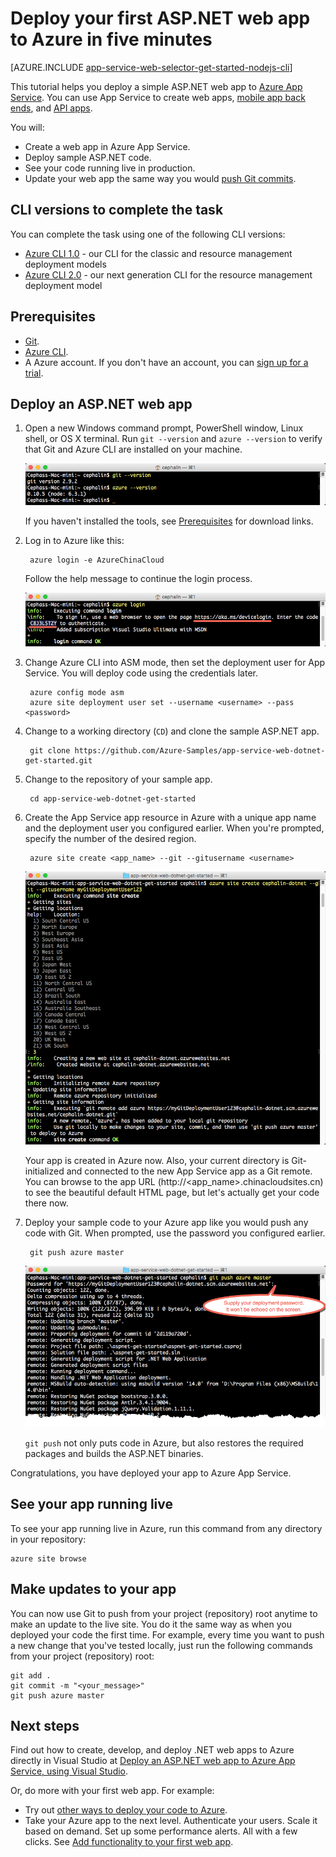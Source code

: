 <properties
    pageTitle="Deploy your first ASP.NET web app to Azure in five minutes | Azure"
    description="Learn how easy it is to run web apps in App Service by deploying a sample ASP.NET app. Start doing real development quickly and see results immediately."
    services="app-service\web"
    documentationcenter=""
    author="cephalin"
    manager="erikre"
    editor="" />
<tags
    ms.assetid="0458cc3b-b630-4632-8cd0-76e2ed96498b"
    ms.service="app-service-web"
    ms.workload="web"
    ms.tgt_pltfrm="na"
    ms.devlang="na"
    ms.topic="hero-article"
    ms.date="01/04/2017"
    wacn.date=""
    ms.author="cephalin" />

# Deploy your first ASP.NET web app to Azure in five minutes
[AZURE.INCLUDE [app-service-web-selector-get-started-nodejs-cli](../../includes/app-service-web-selector-get-started-nodejs-cli.md)]  

This tutorial helps you deploy a simple ASP.NET web app to [Azure App Service](/documentation/articles/app-service-value-prop-what-is/).
You can use App Service to create web apps, [mobile app back ends](/documentation/services/app-service/mobile/),
and [API apps](/documentation/articles/app-service-api-apps-why-best-platform/).

You will: 

* Create a web app in Azure App Service.
* Deploy sample ASP.NET code.
* See your code running live in production.
* Update your web app the same way you would [push Git commits](https://git-scm.com/docs/git-push).

## CLI versions to complete the task

You can complete the task using one of the following CLI versions:

- [Azure CLI 1.0](/documentation/articles/app-service-web-get-started-dotnet-cli-nodejs/) - our CLI for the classic and resource management deployment models
- [Azure CLI 2.0](/documentation/articles/app-service-web-get-started-dotnet/) - our next generation CLI for the resource management deployment model

## <a name="Prerequisites"></a> Prerequisites
* [Git](http://www.git-scm.com/downloads).
* [Azure CLI](/documentation/articles/cli-install-nodejs/).
* A Azure account. If you don't have an account, you can 
  [sign up for a trial](/pricing/1rmb-trial/?WT.mc_id=A261C142F).

## Deploy an ASP.NET web app
1. Open a new Windows command prompt, PowerShell window, Linux shell, or OS X terminal. Run `git --version` and `azure --version` to verify that Git and Azure CLI
   are installed on your machine.
   
    ![Test installation of CLI tools for your first web app in Azure](./media/app-service-web-get-started/1-test-tools.png)
   
    If you haven't installed the tools, see [Prerequisites](#Prerequisites) for download links.
2. Log in to Azure like this:
   
        azure login -e AzureChinaCloud
   
    Follow the help message to continue the login process.
   
    ![Log in to Azure to create your first web app](./media/app-service-web-get-started/3-azure-login.png)

3. Change Azure CLI into ASM mode, then set the deployment user for App Service. You will deploy code using the credentials later.
   
        azure config mode asm
        azure site deployment user set --username <username> --pass <password>

4. Change to a working directory (`CD`) and clone the sample ASP.NET app.
   
        git clone https://github.com/Azure-Samples/app-service-web-dotnet-get-started.git

5. Change to the repository of your sample app. 
   
        cd app-service-web-dotnet-get-started

6. Create the App Service app resource in Azure with a unique app name and the deployment user you configured earlier. When you're prompted, specify the number of the desired region.
   
        azure site create <app_name> --git --gitusername <username>
   
    ![Create the Azure resource for your first web app in Azure](./media/app-service-web-get-started-languages/dotnet-site-create.png)
   
    Your app is created in Azure now. Also, your current directory is Git-initialized and connected to the new App Service app as a Git remote.
    You can browse to the app URL (http://&lt;app_name>.chinacloudsites.cn) to see the beautiful default HTML page, but let's actually get your code there now.

7. Deploy your sample code to your Azure app like you would push any code with Git. When prompted, use the password you configured earlier.
   
        git push azure master
   
    ![Push code to your first web app in Azure](./media/app-service-web-get-started-languages/dotnet-git-push.png)
   
    `git push` not only puts code in Azure, but also restores the required packages and builds the ASP.NET binaries. 

Congratulations, you have deployed your app to Azure App Service.

## See your app running live
To see your app running live in Azure, run this command from any directory in your repository:

    azure site browse

## Make updates to your app
You can now use Git to push from your project (repository) root anytime to make an update to the live site. You do it the same way as when you deployed your code
the first time. For example, every time you want to push a new change that you've tested locally, just run the following commands from your project 
(repository) root:

    git add .
    git commit -m "<your_message>"
    git push azure master

## Next steps
Find out how to create, develop, and deploy .NET web apps to Azure directly in Visual Studio at 
[Deploy an ASP.NET web app to Azure App Service, using Visual Studio](/documentation/articles/web-sites-dotnet-get-started/).

Or, do more with your first web app. For example:

* Try out [other ways to deploy your code to Azure](/documentation/articles/web-sites-deploy/).
* Take your Azure app to the next level. Authenticate your users. Scale it based on demand. Set up some performance alerts. All with a few clicks. See 
  [Add functionality to your first web app](/documentation/articles/app-service-web-get-started-2/).